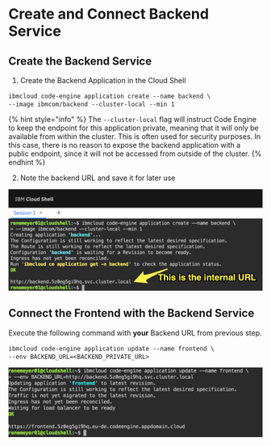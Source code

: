 # Create and Connect Backend Service

## Create the Backend Service

1. Create the Backend Application in the Cloud Shell

```
ibmcloud code-engine application create --name backend \
--image ibmcom/backend --cluster-local --min 1
```

{% hint style="info" %}
The `--cluster-local` flag will instruct Code Engine to keep the endpoint for this application private, meaning that it will only be available from within the cluster. This is often used for security purposes. In this case, there is no reason to expose the backend application with a public endpoint, since it will not be accessed from outside of the cluster.
{% endhint %}

2. Note the backend URL and save it for later use

![](.gitbook/assets/image%20%2827%29.png)

## Connect the Frontend with the Backend Service

Execute the following command with **your** Backend URL from previous step.

```text
ibmcloud code-engine application update --name frontend \
--env BACKEND_URL=<BACKEND_PRIVATE_URL>
```

![](.gitbook/assets/image%20%2818%29.png)

